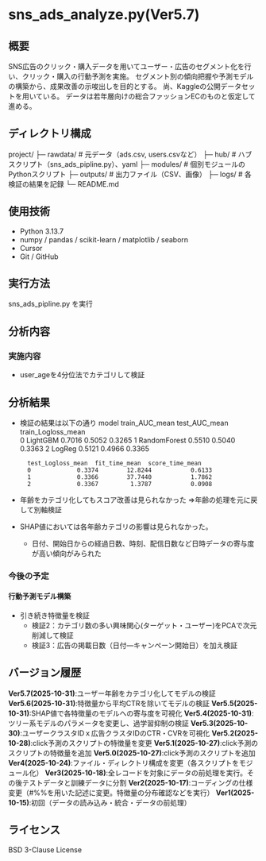 # sns_ads_analyze.py(Ver5.7)

## 概要
SNS広告のクリック・購入データを用いてユーザー・広告のセグメント化を行い、クリック・購入の行動予測を実施。
セグメント別の傾向把握や予測モデルの構築から、成果改善の示唆出しを目的とする。
尚、Kaggleの公開データセットを用いている。
データは若年層向けの総合ファッションECのものと仮定して進める。

## ディレクトリ構成
project/
├─ rawdata/ # 元データ（ads.csv, users.csvなど）
├─ hub/ # ハブスクリプト（sns_ads_pipline.py）、yaml
├─ modules/ # 個別モジュールのPythonスクリプト
├─ outputs/ # 出力ファイル（CSV、画像）
├─ logs/ # 各検証の結果を記録
└─ README.md

## 使用技術
- Python 3.13.7
- numpy / pandas / scikit-learn / matplotlib / seaborn
- Cursor
- Git / GitHub

## 実行方法
sns_ads_pipline.py を実行

## 分析内容
### 実施内容
- user_ageを4分位法でカテゴリして検証

## 分析結果
- 検証の結果は以下の通り
        model  train_AUC_mean  test_AUC_mean  train_Logloss_mean  \
        0      LightGBM          0.7016         0.5052              0.3265
        1  RandomForest          0.5510         0.5040              0.3363
        2        LogReg          0.5121         0.4966              0.3365

        test_Logloss_mean  fit_time_mean  score_time_mean
        0             0.3374        12.8244           0.6133
        1             0.3366        37.7440           1.7862
        2             0.3367         1.3787           0.0908

- 年齢をカテゴリ化してもスコア改善は見られなかった
    ⇒年齢の処理を元に戻して別軸検証
- SHAP値においては各年齢カテゴリの影響は見られなかった。
    - 日付、開始日からの経過日数、時刻、配信日数など日時データの寄与度が高い傾向がみられた

### 今後の予定
#### 行動予測モデル構築
- 引き続き特徴量を検証
    - 検証2：カテゴリ数の多い興味関心(ターゲット・ユーザー)をPCAで次元削減して検証
    - 検証3：広告の掲載日数（日付―キャンペーン開始日）を加え検証

## バージョン履歴
**Ver5.7(2025-10-31)**:ユーザー年齢をカテゴリ化してモデルの検証
**Ver5.6(2025-10-31)**:特徴量から平均CTRを除いてモデルの検証
**Ver5.5(2025-10-31)**:SHAP値で各特徴量のモデルへの寄与度を可視化
**Ver5.4(2025-10-31)**:ツリー系モデルのパラメータを変更し、過学習抑制の検証
**Ver5.3(2025-10-30)**:ユーザークラスタIDｘ広告クラスタIDのCTR・CVRを可視化
**Ver5.2(2025-10-28)**:click予測のスクリプトの特徴量を変更
**Ver5.1(2025-10-27)**:click予測のスクリプトの特徴量を追加
**Ver5.0(2025-10-27)**:click予測のスクリプトを追加
**Ver4(2025-10-24)**:ファイル・ディレクトリ構成を変更（各スクリプトをモジュール化）
**Ver3(2025-10-18)**:全レコードを対象にデータの前処理を実行。その後テストデータと訓練データに分割
**Ver2(2025-10-17)**:コーディングの仕様変更（#%%を用いた記述に変更。特徴量の分布確認などを実行）
**Ver1(2025-10-15)**:初回（データの読み込み・統合・データの前処理）

## ライセンス
BSD 3-Clause License